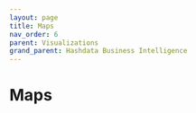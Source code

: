 ```yaml
---
layout: page
title: Maps
nav_order: 6
parent: Visualizations
grand_parent: Hashdata Business Intelligence
---
```

# Maps


